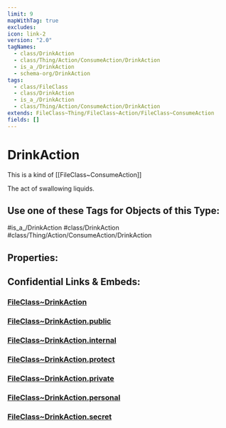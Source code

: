 ```yaml
---
limit: 9
mapWithTag: true
excludes: 
icon: link-2
version: "2.0"
tagNames:
  - class/DrinkAction
  - class/Thing/Action/ConsumeAction/DrinkAction
  - is_a_/DrinkAction
  - schema-org/DrinkAction
tags:
  - class/FileClass
  - class/DrinkAction
  - is_a_/DrinkAction
  - class/Thing/Action/ConsumeAction/DrinkAction
extends: FileClass~Thing/FileClass~Action/FileClass~ConsumeAction
fields: []
---
```


# DrinkAction
This is a kind of [[FileClass~ConsumeAction]]

The act of swallowing liquids.


## Use one of these Tags for Objects of this Type:

#is_a_/DrinkAction
#class/DrinkAction
#class/Thing/Action/ConsumeAction/DrinkAction

## Properties:


## Confidential Links & Embeds: 

### [FileClass~DrinkAction](/_Standards/fileClass/FileClass~Thing/FileClass~Action/FileClass~ConsumeAction/FileClass~DrinkAction.md) 

### [FileClass~DrinkAction.public](/_public/fileClass/FileClass~Thing/FileClass~Action/FileClass~ConsumeAction/FileClass~DrinkAction.public.md) 

### [FileClass~DrinkAction.internal](/_internal/fileClass/FileClass~Thing/FileClass~Action/FileClass~ConsumeAction/FileClass~DrinkAction.internal.md) 

### [FileClass~DrinkAction.protect](/_protect/fileClass/FileClass~Thing/FileClass~Action/FileClass~ConsumeAction/FileClass~DrinkAction.protect.md) 

### [FileClass~DrinkAction.private](/_private/fileClass/FileClass~Thing/FileClass~Action/FileClass~ConsumeAction/FileClass~DrinkAction.private.md) 

### [FileClass~DrinkAction.personal](/_personal/fileClass/FileClass~Thing/FileClass~Action/FileClass~ConsumeAction/FileClass~DrinkAction.personal.md) 

### [FileClass~DrinkAction.secret](/_secret/fileClass/FileClass~Thing/FileClass~Action/FileClass~ConsumeAction/FileClass~DrinkAction.secret.md)

